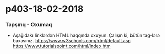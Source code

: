 # p403-18-02-2018

### Tapşırıq - Oxumaq
 - Aşağıdakı linklərdən HTML haqqında oxuyun. Çalışın ki, bütün tag-lərə baxasınız. 
   https://www.w3schools.com/html/default.asp     
   https://www.tutorialspoint.com/html/index.htm
